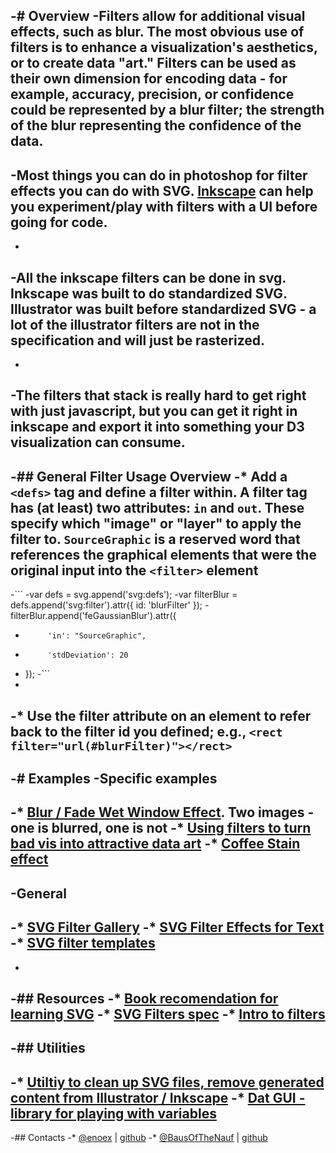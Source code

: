 -# Overview
 -Filters allow for additional visual effects, such as blur. The most obvious use of filters is to enhance a visualization's aesthetics, or to create data "art." Filters can be used as their own dimension for encoding data - for example, accuracy, precision, or confidence could be represented by a blur filter; the strength of the blur representing the confidence of the data.
 -
 -Most things you can do in photoshop for filter effects you can do with SVG. [Inkscape](http://www.inkscape.org/en/) can help you experiment/play with filters with a UI before going for code.
 -
 -
 -All the inkscape filters can be done in svg. Inkscape was built to do standardized SVG.  Illustrator was built before standardized SVG - a lot of the illustrator filters are not in the specification and will just be rasterized.
 -
 -
 -The filters that stack is really hard to get right with just javascript, but you can get it right in inkscape and export it into something your D3 visualization can consume.
 -
 -## General Filter Usage Overview
 -* Add a `<defs>` tag and define a filter within. A filter tag has (at least) two attributes: `in` and `out`. These specify which "image" or "layer" to apply the filter to. `SourceGraphic` is a reserved word that references the graphical elements that were the original input into the `<filter>` element
 -
 -```
 -var defs = svg.append('svg:defs');
 -var filterBlur = defs.append('svg:filter').attr({ id: 'blurFilter' });
 -filterBlur.append('feGaussianBlur').attr({
 -          'in': "SourceGraphic",
 -          'stdDeviation': 20
 -    });
 -```
 -
 -* Use the filter attribute on an element to refer back to the filter id you defined; e.g., `<rect filter="url(#blurFilter)"></rect>`
 -
 -# Examples
 -**Specific examples**
 -
 -* [Blur / Fade Wet Window Effect](http://bl.ocks.org/enoex/9626212). Two images - one is blurred, one is not 
 -* [Using filters to turn bad vis into attractive data art](http://guildwars2viz.com/)
 -* [Coffee Stain effect](https://dl.dropboxusercontent.com/u/55434504/CoffeeStain_collection.svg)
 -
 -**General**
 -
 -* [SVG Filter Gallery](https://dl.dropboxusercontent.com/u/55434504/SVG_Gallery.html)
 -* [SVG Filter Effects for Text](https://dl.dropboxusercontent.com/u/55434504/text_effects1.svg)
 -* [SVG filter templates](https://github.com/roundrobin/d3-svg-filter-templates)
 -
 -
 -## Resources
 -* [Book recomendation for learning SVG](http://commons.oreilly.com/wiki/index.php/SVG_Essentials)
 -* [SVG Filters spec](http://www.w3.org/TR/SVG11/filters.html)
 -* [Intro to filters](http://www.w3schools.com/svg/svg_filters_intro.asp)
 -
 -## Utilities
 -
 -* [Utiltiy to clean up SVG files, remove generated content from Illustrator / Inkscape](https://github.com/svg/svgo)
 -* [Dat GUI - library for playing with variables](https://code.google.com/p/dat-gui/)
 -
 -## Contacts
 -* [@enoex](https://twitter.com/enoex) | [github](https://twitter.com/enoex)
 -* [@BausOfTheNauf](https://twitter.com/bausofthenauf) | [github](https://github.com/roundrobin)
